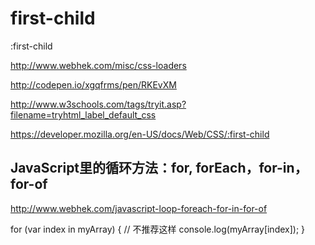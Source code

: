 # first-child



:first-child

http://www.webhek.com/misc/css-loaders



http://codepen.io/xgqfrms/pen/RKEvXM


http://www.w3schools.com/tags/tryit.asp?filename=tryhtml_label_default_css



https://developer.mozilla.org/en-US/docs/Web/CSS/:first-child 





## JavaScript里的循环方法：for, forEach，for-in，for-of

http://www.webhek.com/javascript-loop-foreach-for-in-for-of










for (var index in myArray) {    // 不推荐这样
  console.log(myArray[index]);
}














